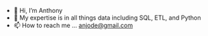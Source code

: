 - 👋 Hi, I’m Anthony
- 👀 My expertise is in all things data including SQL, ETL, and Python
- 📫 How to reach me ... anjode@gmail.com

<!---
anjode/anjode is a ✨ special ✨ repository because its `README.md` (this file) appears on your GitHub profile.
You can click the Preview link to take a look at your changes.
--->
